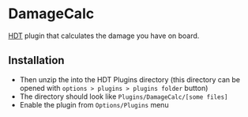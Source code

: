 # DamageCalc

[HDT](http://hsdecktracker.net) plugin that calculates the damage you have on board.

## Installation
- Then unzip the into the HDT Plugins directory (this directory can be opened with `options > plugins > plugins folder` button)
- The directory should look like `Plugins/DamageCalc/[some files]`
- Enable the plugin from `Options/Plugins` menu
